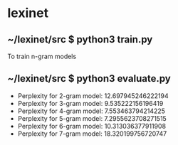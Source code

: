 # lexinet

## ~/lexinet/src $ python3 train.py

To train n-gram models

## ~/lexinet/src $ python3 evaluate.py 
- Perplexity for 2-gram model: 12.697945246222194
- Perplexity for 3-gram model: 9.535222156196419
- Perplexity for 4-gram model: 7.553463794214225
- Perplexity for 5-gram model: 7.2955623708271515
- Perplexity for 6-gram model: 10.313036377911908
- Perplexity for 7-gram model: 18.320199756720747